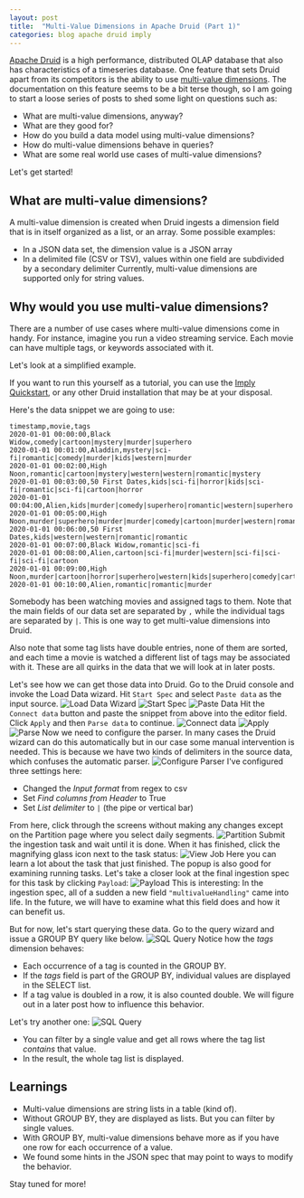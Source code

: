 ```yaml
---
layout: post
title:  "Multi-Value Dimensions in Apache Druid (Part 1)"
categories: blog apache druid imply
---
```

[Apache Druid](https://druid.apache.org/) is a high performance, distributed OLAP database that also has characteristics of a timeseries database. One feature that sets Druid apart from its competitors is the ability to use [multi-value dimensions](https://druid.apache.org/docs/0.21.1/querying/multi-value-dimensions.html). The documentation on this feature seems to be a bit terse though, so I am going to start a loose series of posts to shed some light on questions such as:
- What are multi-value dimensions, anyway?
- What are they good for?
- How do you build a data model using multi-value dimensions?
- How do multi-value dimensions behave in queries?
- What are some real world use cases of multi-value dimensions?

Let's get started!

## What are multi-value dimensions?

A multi-value dimension is created when Druid ingests a dimension field that is in itself organized as a list, or an array. Some possible examples:
- In a JSON data set, the dimension value is a JSON array
- In a delimited file (CSV or TSV), values within one field are subdivided by a secondary delimiter
Currently, multi-value dimensions are supported only for string values.

## Why would you use multi-value dimensions?

There are a number of use cases where multi-value dimensions come in handy. For instance, imagine you run a video streaming service. Each movie can have multiple tags, or keywords associated with it.

Let's look at a simplified example.

If you want to run this yourself as a tutorial, you can use the [Imply Quickstart](https://imply.io/videos/tutorial-imply-quickstart), or any other Druid installation that may be at your disposal.

Here's the data snippet we are going to use:
```
timestamp,movie,tags
2020-01-01 00:00:00,Black Widow,comedy|cartoon|mystery|murder|superhero
2020-01-01 00:01:00,Aladdin,mystery|sci-fi|romantic|comedy|murder|kids|western|murder
2020-01-01 00:02:00,High Noon,romantic|cartoon|mystery|western|western|romantic|mystery
2020-01-01 00:03:00,50 First Dates,kids|sci-fi|horror|kids|sci-fi|romantic|sci-fi|cartoon|horror
2020-01-01 00:04:00,Alien,kids|murder|comedy|superhero|romantic|western|superhero|cartoon|kids|murder
2020-01-01 00:05:00,High Noon,murder|superhero|murder|murder|comedy|cartoon|murder|western|romantic
2020-01-01 00:06:00,50 First Dates,kids|western|western|romantic|romantic
2020-01-01 00:07:00,Black Widow,romantic|sci-fi
2020-01-01 00:08:00,Alien,cartoon|sci-fi|murder|western|sci-fi|sci-fi|sci-fi|cartoon
2020-01-01 00:09:00,High Noon,murder|cartoon|horror|superhero|western|kids|superhero|comedy|cartoon
2020-01-01 00:10:00,Alien,romantic|romantic|murder
```
Somebody has been watching movies and assigned tags to them. Note that the main fields of our data set are separated by `,` while the individual tags are separated by `|`. This is one way to get multi-value dimensions into Druid.

Also note that some tag lists have double entries, none of them are sorted, and each time a movie is watched a different list of tags may be associated with it. These are all quirks in the data that we will look at in later posts.

Let's see how we can get those data into Druid. Go to the Druid console and invoke the Load Data wizard. Hit `Start Spec` and select `Paste data` as the input source. 
![Load Data Wizard](/assets/2021-08-07-01-load-data.jpeg)
![Start Spec](/assets/2021-08-07-02-start-spec.jpeg)
![Paste Data](/assets/2021-08-07-03-paste-data.jpeg)
Hit the `Connect data` button and paste the snippet from above into the editor field. Click `Apply` and then `Parse data` to continue.
![Connect data](/assets/2021-08-07-04-connect-data.jpeg)
![Apply](/assets/2021-08-07-05-apply-paste.jpeg)
![Parse](/assets/2021-08-07-06-parse-data.jpeg)
Now we need to configure the parser. In many cases the Druid wizard can do this automatically but in our case some manual intervention is needed. This is because we have two kinds of delimiters in the source data, which confuses the automatic parser.
![Configure Parser](/assets/2021-08-07-07-configure-parser.jpeg)
I've configured three settings here:
- Changed the _Input format_ from regex to csv
- Set _Find columns from Header_ to True
- Set _List delimiter_ to `|` (the pipe or vertical bar)

From here, click through the screens without making any changes except on the Partition page where you select daily segments.
![Partition](/assets/2021-08-07-08-partition.jpeg)
Submit the ingestion task and wait until it is done. When it has finished, click the magnifying glass icon next to the task status:
![View Job](/assets/2021-08-07-09-magnifying-glass.jpeg)
Here you can learn a lot about the task that just finished. The popup is also good for examining running tasks. Let's take a closer look at the final ingestion spec for this task by clicking `Payload`:
![Payload](/assets/2021-08-07-10-payload.jpeg)
This is interesting: In the ingestion spec, all of a sudden a new field `"multivalueHandling"` came into life. In the future, we will have to examine what this field does and how it can benefit us.

But for now, let's start querying these data. Go to the query wizard and issue a GROUP BY query like below.
![SQL Query](/assets/2021-08-07-11-query.jpg)
Notice how the _tags_ dimension behaves:
- Each occurrence of a tag is counted in the GROUP BY.
- If the _tags_ field is part of the GROUP BY, individual values are displayed in the SELECT list.
- If a tag value is doubled in a row, it is also counted double. We will figure out in a later post how to influence this behavior.

Let's try another one:
![SQL Query](/assets/2021-08-07-12-query-where.jpg)
- You can filter by a single value and get all rows where the tag list *contains* that value.
- In the result, the whole tag list is displayed.

## Learnings

- Multi-value dimensions are string lists in a table (kind of).
- Without GROUP BY, they are displayed as lists. But you can filter by single values.
- With GROUP BY, multi-value dimensions behave more as if you have one row for each occurrence of a value.
- We found some hints in the JSON spec that may point to ways to modify the behavior.

Stay tuned for more! 
